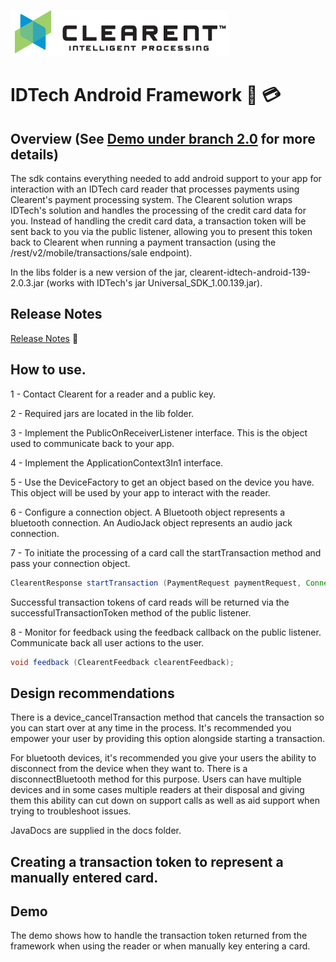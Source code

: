 ![Screenshot](docs/clearent_logo.jpg)

# IDTech Android Framework :iphone: :credit_card:


## Overview (See [Demo under branch 2.0](https://github.com/clearent/Android_IDTech_VP3300_JDemo) for more details)

The sdk contains everything needed to add android support to your app for interaction with an IDTech card reader that processes payments using Clearent's payment processing system. The Clearent solution wraps IDTech's solution and handles the processing of the credit card data for you. Instead of handling the credit card data, a transaction token will be sent back to you via the public listener, allowing you to present this token back to Clearent when running a payment transaction (using the /rest/v2/mobile/transactions/sale endpoint).

In the libs folder is a new version of the jar, clearent-idtech-android-139-2.0.3.jar (works with IDTech's jar Universal_SDK_1.00.139.jar).


## Release Notes

[Release Notes](docs/RELEASE_NOTES.md) :eyes:

## How to use.
1 - Contact Clearent for a reader and a public key.

2 - Required jars are located in the lib folder.

3 - Implement the PublicOnReceiverListener interface. This is the object used to communicate back to your app.

4 - Implement the ApplicationContext3In1 interface.

5 - Use the DeviceFactory to get an object based on the device you have. This object will be used by your app to interact with the reader.

6 - Configure a connection object. A Bluetooth object represents a bluetooth connection. An AudioJack object represents an audio jack connection.

7 - To initiate the processing of a card call the startTransaction method and pass your connection object.

```java
ClearentResponse startTransaction (PaymentRequest paymentRequest, Connection connection);
```

Successful transaction tokens of card reads will be returned via the successfulTransactionToken method of the public listener.

8 - Monitor for feedback using the feedback callback on the public listener. Communicate back all user actions to the user.

```java
void feedback (ClearentFeedback clearentFeedback);
```

## Design recommendations

There is a device_cancelTransaction method that cancels the transaction so you can start over at any time in the process. It's recommended
you empower your user by providing this option alongside starting a transaction.

For bluetooth devices, it's recommended you give your users the ability to disconnect from the device when they want to. There is a disconnectBluetooth method for this purpose. Users can have multiple devices and in some cases multiple readers at their disposal and
giving them this ability can cut down on support calls as well as aid support when trying to troubleshoot issues.

JavaDocs are supplied in the docs folder.

## Creating a transaction token to represent a manually entered card.


## Demo

The demo shows how to handle the transaction token returned from the framework when using the reader or when manually key entering a card.
